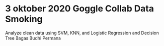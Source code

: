 # 3 oktober 2020 Goggle Collab Data Smoking
Analyze clean data using SVM, KNN, and Logistic Regression and Decision Tree
Bagas Budhi Permana
